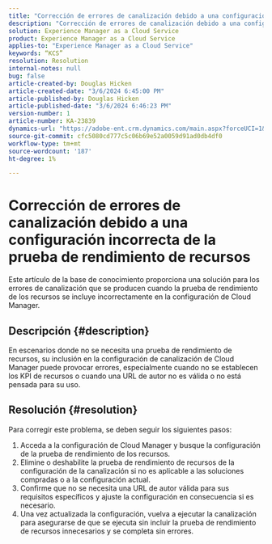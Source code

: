 ```yaml
---
title: "Corrección de errores de canalización debido a una configuración incorrecta de la prueba de rendimiento de los recursos"
description: "Corrección de errores de canalización debido a una configuración incorrecta de la prueba de rendimiento de los recursos"
solution: Experience Manager as a Cloud Service
product: Experience Manager as a Cloud Service
applies-to: "Experience Manager as a Cloud Service"
keywords: “KCS”
resolution: Resolution
internal-notes: null
bug: false
article-created-by: Douglas Hicken
article-created-date: "3/6/2024 6:45:00 PM"
article-published-by: Douglas Hicken
article-published-date: "3/6/2024 6:46:23 PM"
version-number: 1
article-number: KA-23839
dynamics-url: "https://adobe-ent.crm.dynamics.com/main.aspx?forceUCI=1&pagetype=entityrecord&etn=knowledgearticle&id=f534b49e-e9db-ee11-904d-6045bd006793"
source-git-commit: cfc5080cd777c5c06b69e52a0059d91ad0db4df0
workflow-type: tm+mt
source-wordcount: '187'
ht-degree: 1%

---
```


# Corrección de errores de canalización debido a una configuración incorrecta de la prueba de rendimiento de recursos


Este artículo de la base de conocimiento proporciona una solución para los errores de canalización que se producen cuando la prueba de rendimiento de los recursos se incluye incorrectamente en la configuración de Cloud Manager.

## Descripción {#description}

En escenarios donde no se necesita una prueba de rendimiento de recursos, su inclusión en la configuración de canalización de Cloud Manager puede provocar errores, especialmente cuando no se establecen los KPI de recursos o cuando una URL de autor no es válida o no está pensada para su uso.

## Resolución {#resolution}


Para corregir este problema, se deben seguir los siguientes pasos:
1. Acceda a la configuración de Cloud Manager y busque la configuración de la prueba de rendimiento de los recursos.
2. Elimine o deshabilite la prueba de rendimiento de recursos de la configuración de la canalización si no es aplicable a las soluciones compradas o a la configuración actual.
3. Confirme que no se necesita una URL de autor válida para sus requisitos específicos y ajuste la configuración en consecuencia si es necesario.
4. Una vez actualizada la configuración, vuelva a ejecutar la canalización para asegurarse de que se ejecuta sin incluir la prueba de rendimiento de recursos innecesarios y se completa sin errores.
